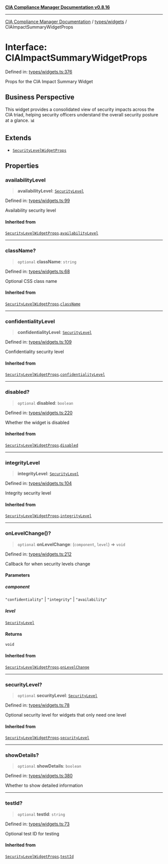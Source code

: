 [**CIA Compliance Manager Documentation v0.8.16**](../../../README.md)

***

[CIA Compliance Manager Documentation](../../../modules.md) / [types/widgets](../README.md) / CIAImpactSummaryWidgetProps

# Interface: CIAImpactSummaryWidgetProps

Defined in: [types/widgets.ts:376](https://github.com/Hack23/cia-compliance-manager/blob/96f4020424aba8c55d4fe94eddf596babc070968/src/types/widgets.ts#L376)

Props for the CIA Impact Summary Widget

## Business Perspective

This widget provides a consolidated view of security impacts across the
CIA triad, helping security officers understand the overall security
posture at a glance. 📊

## Extends

- [`SecurityLevelWidgetProps`](SecurityLevelWidgetProps.md)

## Properties

### availabilityLevel

> **availabilityLevel**: [`SecurityLevel`](../../cia/type-aliases/SecurityLevel.md)

Defined in: [types/widgets.ts:99](https://github.com/Hack23/cia-compliance-manager/blob/96f4020424aba8c55d4fe94eddf596babc070968/src/types/widgets.ts#L99)

Availability security level

#### Inherited from

[`SecurityLevelWidgetProps`](SecurityLevelWidgetProps.md).[`availabilityLevel`](SecurityLevelWidgetProps.md#availabilitylevel)

***

### className?

> `optional` **className**: `string`

Defined in: [types/widgets.ts:68](https://github.com/Hack23/cia-compliance-manager/blob/96f4020424aba8c55d4fe94eddf596babc070968/src/types/widgets.ts#L68)

Optional CSS class name

#### Inherited from

[`SecurityLevelWidgetProps`](SecurityLevelWidgetProps.md).[`className`](SecurityLevelWidgetProps.md#classname)

***

### confidentialityLevel

> **confidentialityLevel**: [`SecurityLevel`](../../cia/type-aliases/SecurityLevel.md)

Defined in: [types/widgets.ts:109](https://github.com/Hack23/cia-compliance-manager/blob/96f4020424aba8c55d4fe94eddf596babc070968/src/types/widgets.ts#L109)

Confidentiality security level

#### Inherited from

[`SecurityLevelWidgetProps`](SecurityLevelWidgetProps.md).[`confidentialityLevel`](SecurityLevelWidgetProps.md#confidentialitylevel)

***

### disabled?

> `optional` **disabled**: `boolean`

Defined in: [types/widgets.ts:220](https://github.com/Hack23/cia-compliance-manager/blob/96f4020424aba8c55d4fe94eddf596babc070968/src/types/widgets.ts#L220)

Whether the widget is disabled

#### Inherited from

[`SecurityLevelWidgetProps`](SecurityLevelWidgetProps.md).[`disabled`](SecurityLevelWidgetProps.md#disabled)

***

### integrityLevel

> **integrityLevel**: [`SecurityLevel`](../../cia/type-aliases/SecurityLevel.md)

Defined in: [types/widgets.ts:104](https://github.com/Hack23/cia-compliance-manager/blob/96f4020424aba8c55d4fe94eddf596babc070968/src/types/widgets.ts#L104)

Integrity security level

#### Inherited from

[`SecurityLevelWidgetProps`](SecurityLevelWidgetProps.md).[`integrityLevel`](SecurityLevelWidgetProps.md#integritylevel)

***

### onLevelChange()?

> `optional` **onLevelChange**: (`component`, `level`) => `void`

Defined in: [types/widgets.ts:212](https://github.com/Hack23/cia-compliance-manager/blob/96f4020424aba8c55d4fe94eddf596babc070968/src/types/widgets.ts#L212)

Callback for when security levels change

#### Parameters

##### component

`"confidentiality"` | `"integrity"` | `"availability"`

##### level

[`SecurityLevel`](../../cia/type-aliases/SecurityLevel.md)

#### Returns

`void`

#### Inherited from

[`SecurityLevelWidgetProps`](SecurityLevelWidgetProps.md).[`onLevelChange`](SecurityLevelWidgetProps.md#onlevelchange)

***

### securityLevel?

> `optional` **securityLevel**: [`SecurityLevel`](../../cia/type-aliases/SecurityLevel.md)

Defined in: [types/widgets.ts:78](https://github.com/Hack23/cia-compliance-manager/blob/96f4020424aba8c55d4fe94eddf596babc070968/src/types/widgets.ts#L78)

Optional security level for widgets that only need one level

#### Inherited from

[`SecurityLevelWidgetProps`](SecurityLevelWidgetProps.md).[`securityLevel`](SecurityLevelWidgetProps.md#securitylevel)

***

### showDetails?

> `optional` **showDetails**: `boolean`

Defined in: [types/widgets.ts:380](https://github.com/Hack23/cia-compliance-manager/blob/96f4020424aba8c55d4fe94eddf596babc070968/src/types/widgets.ts#L380)

Whether to show detailed information

***

### testId?

> `optional` **testId**: `string`

Defined in: [types/widgets.ts:73](https://github.com/Hack23/cia-compliance-manager/blob/96f4020424aba8c55d4fe94eddf596babc070968/src/types/widgets.ts#L73)

Optional test ID for testing

#### Inherited from

[`SecurityLevelWidgetProps`](SecurityLevelWidgetProps.md).[`testId`](SecurityLevelWidgetProps.md#testid)
